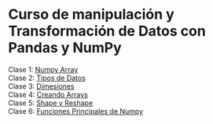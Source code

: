 # Curso de manipulación y Transformación de Datos con Pandas y NumPy

Clase 1: [Numpy Array](Clase1.ipynb)  
Clase 2: [Tipos de Datos](Tipos-de-datos.ipynb)  
Clase 3: [Dimesiones](dimensione5.ipynb)  
Clase 4: [Creando Arrays](creando-arrays.ipynb)  
Clase 5: [Shape y Reshape](shape-y-reshape.ipynb)  
Clase 6: [Funciones Principales de Numpy](funciones-principales-numpy.ipynb)  


